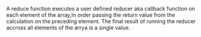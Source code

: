 A reduce function executes a user defined reducer aka callback function on each element of the array,In order passing the return value from the calculation on the preceding element. The final result of running the reducer accross all elements of the arrya is a single value.
